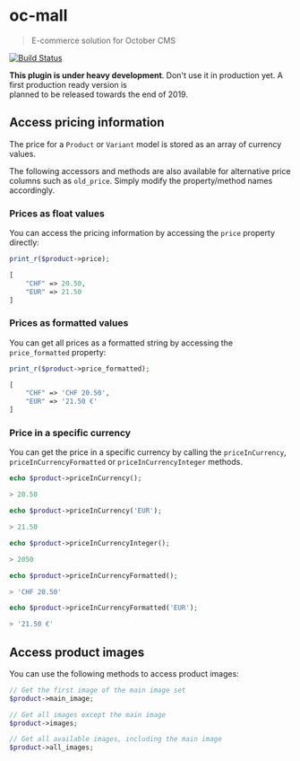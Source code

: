# oc-mall
> E-commerce solution for October CMS 

[![Build Status](https://travis-ci.org/OFFLINE-GmbH/oc-mall-plugin.svg?branch=develop)](https://travis-ci.org/OFFLINE-GmbH/oc-mall-plugin)

**This plugin is under heavy development**. Don't use it in production yet. A first production ready version is  
planned to be released towards the end of 2019.


## Access pricing information

The price for a `Product` or `Variant` model is stored as an array of currency values.

The following accessors and 
methods are also available for alternative price columns such as `old_price`. Simply modify the property/method names
 accordingly.

### Prices as float values

You can access the pricing information by accessing the `price` property directly:

```php
print_r($product->price);

[
    "CHF" => 20.50,
    "EUR" => 21.50
]
``` 

### Prices as formatted values 

You can get all prices as a formatted string by accessing the `price_formatted` property:

```php
print_r($product->price_formatted);

[
    "CHF" => 'CHF 20.50',
    "EUR" => '21.50 €'
]
``` 

### Price in a specific currency 

You can get the price in a specific currency by calling the `priceInCurrency`, `priceInCurrencyFormatted` or 
`priceInCurrencyInteger` methods.

```php
echo $product->priceInCurrency();

> 20.50

echo $product->priceInCurrency('EUR');

> 21.50

echo $product->priceInCurrencyInteger();

> 2050

echo $product->priceInCurrencyFormatted();

> 'CHF 20.50'

echo $product->priceInCurrencyFormatted('EUR');

> '21.50 €'
``` 

## Access product images

You can use the following methods to access product images:

```php
// Get the first image of the main image set
$product->main_image;

// Get all images except the main image
$product->images;

// Get all available images, including the main image
$product->all_images;
```